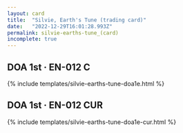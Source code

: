 ```yaml
---
layout: card
title:  "Silvie, Earth's Tune (trading card)"
date:   "2022-12-29T16:01:28.993Z"
permalink: silvie-earths-tune_(card)
incomplete: true
---
```


## DOA 1st &middot; EN-012 C

{% include templates/silvie-earths-tune-doa1e.html %}


## DOA 1st &middot; EN-012 CUR

{% include templates/silvie-earths-tune-doa1e-cur.html %}
